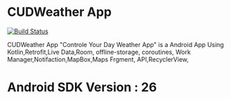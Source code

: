 # CUDWeather App

[![Build Status](https://travis-ci.org/joemccann/dillinger.svg?branch=master)](https://travis-ci.org/joemccann/dillinger)

CUDWeather App "Controle Your Day Weather App" is a Android App Using Kotlin,Retrofit,Live Data,Room, offline-storage, coroutines, Work Manager,Notifaction,MapBox,Maps Frgment, API,RecyclerView,

# Android SDK Version : 26
